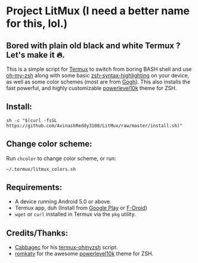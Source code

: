 # Project LitMux (I need a better name for this, lol.)
## Bored with plain old black and white Termux ? Let's make it 🔥.

This is a simple script for [Termux](https://play.google.com/store/apps/details?id=com.termux) to switch from boring BASH shell and use [oh-my-zsh](https://github.com/robbyrussell/oh-my-zsh) along with some basic [zsh-syntax-highlighting](https://github.com/zsh-users/zsh-syntax-highlighting) on your device, as well as some color schemes (most are from [Gogh](https://github.com/Mayccoll/Gogh)). This also installs the fast powerful, and highly customizable [powerlevel10k](https://github.com/romkatv/powerlevel10k) theme for ZSH.

## Install:
```shell
sh -c "$(curl -fsSL https://github.com/AvinashReddy3108/LitMux/raw/master/install.sh)"
```

## Change color scheme:
Run `chcolor` to change color scheme, or run:
```shell
~/.termux/litmux_colors.sh
```

## Requirements:
 - A device running Android 5.0 or above.
 - Termux app, duh (Install from [Google Play](https://play.google.com/store/apps/details?id=com.termux) or [F-Droid](https://f-droid.org/packages/com.termux/))
 - `wget` or `curl` installed in Termux via the `pkg` utility.


## Credits/Thanks:
 - [Cabbagec](https://github.com/Cabbagec) for his [termux-ohmyzsh](https://github.com/Cabbagec/termux-ohmyzsh) script.
 - [romkatv](https://github.com/romkatv) for the awesome [powerlevel10k](https://github.com/romkatv/powerlevel10k) theme for ZSH.
